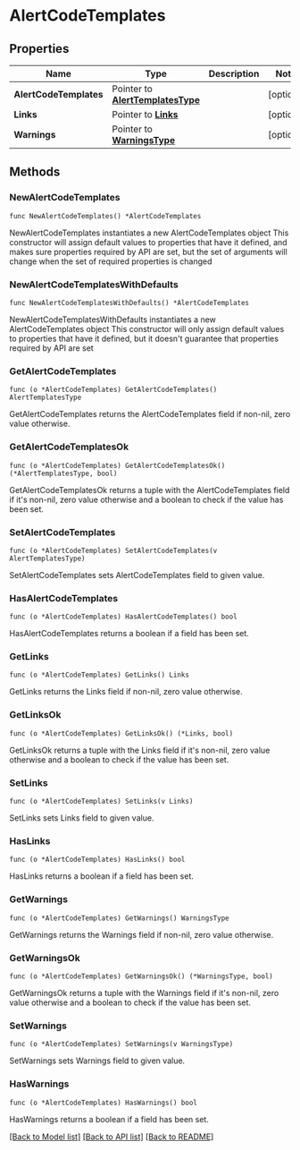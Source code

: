 # AlertCodeTemplates

## Properties

Name | Type | Description | Notes
------------ | ------------- | ------------- | -------------
**AlertCodeTemplates** | Pointer to [**AlertTemplatesType**](AlertTemplatesType.md) |  | [optional] 
**Links** | Pointer to [**Links**](Links.md) |  | [optional] 
**Warnings** | Pointer to [**WarningsType**](WarningsType.md) |  | [optional] 

## Methods

### NewAlertCodeTemplates

`func NewAlertCodeTemplates() *AlertCodeTemplates`

NewAlertCodeTemplates instantiates a new AlertCodeTemplates object
This constructor will assign default values to properties that have it defined,
and makes sure properties required by API are set, but the set of arguments
will change when the set of required properties is changed

### NewAlertCodeTemplatesWithDefaults

`func NewAlertCodeTemplatesWithDefaults() *AlertCodeTemplates`

NewAlertCodeTemplatesWithDefaults instantiates a new AlertCodeTemplates object
This constructor will only assign default values to properties that have it defined,
but it doesn't guarantee that properties required by API are set

### GetAlertCodeTemplates

`func (o *AlertCodeTemplates) GetAlertCodeTemplates() AlertTemplatesType`

GetAlertCodeTemplates returns the AlertCodeTemplates field if non-nil, zero value otherwise.

### GetAlertCodeTemplatesOk

`func (o *AlertCodeTemplates) GetAlertCodeTemplatesOk() (*AlertTemplatesType, bool)`

GetAlertCodeTemplatesOk returns a tuple with the AlertCodeTemplates field if it's non-nil, zero value otherwise
and a boolean to check if the value has been set.

### SetAlertCodeTemplates

`func (o *AlertCodeTemplates) SetAlertCodeTemplates(v AlertTemplatesType)`

SetAlertCodeTemplates sets AlertCodeTemplates field to given value.

### HasAlertCodeTemplates

`func (o *AlertCodeTemplates) HasAlertCodeTemplates() bool`

HasAlertCodeTemplates returns a boolean if a field has been set.

### GetLinks

`func (o *AlertCodeTemplates) GetLinks() Links`

GetLinks returns the Links field if non-nil, zero value otherwise.

### GetLinksOk

`func (o *AlertCodeTemplates) GetLinksOk() (*Links, bool)`

GetLinksOk returns a tuple with the Links field if it's non-nil, zero value otherwise
and a boolean to check if the value has been set.

### SetLinks

`func (o *AlertCodeTemplates) SetLinks(v Links)`

SetLinks sets Links field to given value.

### HasLinks

`func (o *AlertCodeTemplates) HasLinks() bool`

HasLinks returns a boolean if a field has been set.

### GetWarnings

`func (o *AlertCodeTemplates) GetWarnings() WarningsType`

GetWarnings returns the Warnings field if non-nil, zero value otherwise.

### GetWarningsOk

`func (o *AlertCodeTemplates) GetWarningsOk() (*WarningsType, bool)`

GetWarningsOk returns a tuple with the Warnings field if it's non-nil, zero value otherwise
and a boolean to check if the value has been set.

### SetWarnings

`func (o *AlertCodeTemplates) SetWarnings(v WarningsType)`

SetWarnings sets Warnings field to given value.

### HasWarnings

`func (o *AlertCodeTemplates) HasWarnings() bool`

HasWarnings returns a boolean if a field has been set.


[[Back to Model list]](../README.md#documentation-for-models) [[Back to API list]](../README.md#documentation-for-api-endpoints) [[Back to README]](../README.md)


